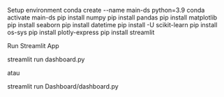 Setup environment
conda create --name main-ds python=3.9
conda activate main-ds
pip install numpy
pip install pandas
pip install matplotlib
pip install seaborn
pip install datetime
pip install -U scikit-learn
pip install os-sys
pip install plotly-express
pip install streamlit


Run Streamlit App

streamlit run dashboard.py

atau 

streamlit run Dashboard/dashboard.py
